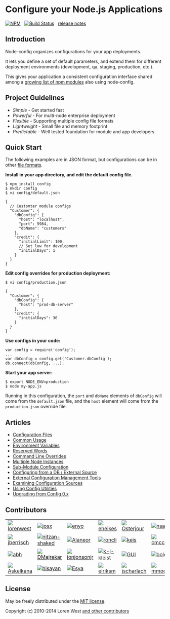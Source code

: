 Configure your Node.js Applications
===================================

[![NPM](https://nodei.co/npm/config.svg?downloads=true&stars=true)](https://nodei.co/npm/config/)&nbsp;&nbsp;
[![Build Status](https://secure.travis-ci.org/lorenwest/node-config.svg?branch=master)](https://travis-ci.org/lorenwest/node-config)&nbsp;&nbsp;
[release notes](https://github.com/lorenwest/node-config/blob/master/History.md)

Introduction
------------

Node-config organizes configurations for your app deployments.

It lets you define a set of default parameters,
and extend them for different deployment environments (development, qa,
staging, production, etc.).

This gives your application a consistent configuration interface shared among a
[growing list of npm modules](https://www.npmjs.org/browse/depended/config) also using node-config.

Project Guidelines
------------------

* *Simple* - Get started fast
* *Powerful* - For multi-node enterprise deployment
* *Flexible* - Supporting multiple config file formats
* *Lightweight* - Small file and memory footprint
* *Predictable* - Well tested foundation for module and app developers

Quick Start
---------------
The following examples are in JSON format, but configurations can be in other [file formats](https://github.com/lorenwest/node-config/wiki/Configuration-Files#file-formats).

**Install in your app directory, and edit the default config file.**

    $ npm install config
    $ mkdir config
    $ vi config/default.json

    {
      // Customter module configs
      "Customer": {
        "dbConfig": {
          "host": "localhost",
          "port": 5984,
          "dbName": "customers"
        },
        "credit": {
          "initialLimit": 100,
          // Set low for development
          "initialDays": 1
        }
      }
    }

**Edit config overrides for production deployment:**

    $ vi config/production.json

    {
      "Customer": {
        "dbConfig": {
          "host": "prod-db-server"
        },
        "credit": {
          "initialDays": 30
        }
      }
    }

**Use configs in your code:**

    var config = require('config');
    ...
    var dbConfig = config.get('Customer.dbConfig');
    db.connect(dbConfig, ...);

**Start your app server:**

    $ export NODE_ENV=production
    $ node my-app.js

Running in this configuration, the `port` and `dbName` elements of `dbConfig`
will come from the `default.json` file, and the `host` element will
come from the `production.json` override file.

Articles
--------

* [Configuration Files](https://github.com/lorenwest/node-config/wiki/Configuration-Files)
* [Common Usage](https://github.com/lorenwest/node-config/wiki/Common-Usage)
* [Environment Variables](https://github.com/lorenwest/node-config/wiki/Environment-Variables)
* [Reserved Words](https://github.com/lorenwest/node-config/wiki/Reserved-Words)
* [Command Line Overrides](https://github.com/lorenwest/node-config/wiki/Command-Line-Overrides)
* [Multiple Node Instances](https://github.com/lorenwest/node-config/wiki/Multiple-Node-Instances)
* [Sub-Module Configuration](https://github.com/lorenwest/node-config/wiki/Sub-Module-Configuration)
* [Configuring from a DB / External Source](https://github.com/lorenwest/node-config/wiki/Configuring-from-an-External-Source)
* [External Configuration Management Tools](https://github.com/lorenwest/node-config/wiki/External-Configuration-Management-Tools)
* [Examining Configuration Sources](https://github.com/lorenwest/node-config/wiki/Examining-Configuration-Sources)
* [Using Config Utilities](https://github.com/lorenwest/node-config/wiki/Using-Config-Utilities)
* [Upgrading from Config 0.x](https://github.com/lorenwest/node-config/wiki/Upgrading-From-Config-0.x)

Contributors
------------
<table id="contributors"><tr><td><img src=https://avatars.githubusercontent.com/u/373538?v=1><a href="https://github.com/lorenwest">lorenwest</a></td><td><img src=https://avatars.githubusercontent.com/u/791137?v=1><a href="https://github.com/josx">josx</a></td><td><img src=https://avatars.githubusercontent.com/u/133277?v=1><a href="https://github.com/enyo">enyo</a></td><td><img src=https://avatars.githubusercontent.com/u/1656140?v=1><a href="https://github.com/eheikes">eheikes</a></td><td><img src=https://avatars.githubusercontent.com/u/506460?v=1><a href="https://github.com/Osterjour">Osterjour</a></td><td><img src=https://avatars.githubusercontent.com/u/842998?v=1><a href="https://github.com/nsabovic">nsabovic</a></td></tr><tr><td><img src=https://avatars.githubusercontent.com/u/145742?v=1><a href="https://github.com/jberrisch">jberrisch</a></td><td><img src=https://avatars.githubusercontent.com/u/1918551?v=1><a href="https://github.com/nitzan-shaked">nitzan-shaked</a></td><td><img src=https://avatars.githubusercontent.com/u/3058150?v=1><a href="https://github.com/Alaneor">Alaneor</a></td><td><img src=https://avatars.githubusercontent.com/u/498929?v=1><a href="https://github.com/roncli">roncli</a></td><td><img src=https://avatars.githubusercontent.com/u/125062?v=1><a href="https://github.com/keis">keis</a></td><td><img src=https://avatars.githubusercontent.com/u/157303?v=1><a href="https://github.com/cmcculloh">cmcculloh</a></td></tr><tr><td><img src=https://avatars.githubusercontent.com/u/16861?v=1><a href="https://github.com/abh">abh</a></td><td><img src=https://avatars.githubusercontent.com/u/28898?v=1><a href="https://github.com/DMajrekar">DMajrekar</a></td><td><img src=https://avatars.githubusercontent.com/u/2533984?v=1><a href="https://github.com/jonjonsonjr">jonjonsonjr</a></td><td><img src=https://avatars.githubusercontent.com/u/157474?v=1><a href="https://github.com/k-j-kleist">k-j-kleist</a></td><td><img src=https://avatars.githubusercontent.com/u/12112?v=1><a href="https://github.com/GUI">GUI</a></td><td><img src=https://avatars.githubusercontent.com/u/811927?v=1><a href="https://github.com/bolgovr">bolgovr</a></td></tr><tr><td><img src=https://avatars.githubusercontent.com/u/672821?v=1><a href="https://github.com/Askelkana">Askelkana</a></td><td><img src=https://avatars.githubusercontent.com/u/941125?v=1><a href="https://github.com/hisayan">hisayan</a></td><td><img src=https://avatars.githubusercontent.com/u/937179?v=1><a href="https://github.com/Esya">Esya</a></td><td><img src=https://avatars.githubusercontent.com/u/865153?v=1><a href="https://github.com/eiriksm">eiriksm</a></td><td><img src=https://avatars.githubusercontent.com/u/1087986?v=1><a href="https://github.com/jscharlach">jscharlach</a></td><td><img src=https://avatars.githubusercontent.com/u/3645924?v=1><a href="https://github.com/mmoczulski">mmoczulski</a></td></tr></table>

License
-------

May be freely distributed under the [MIT license](https://raw.githubusercontent.com/lorenwest/node-config/master/LICENSE).

Copyright (c) 2010-2014 Loren West
[and other contributors](https://github.com/lorenwest/node-config/graphs/contributors)

